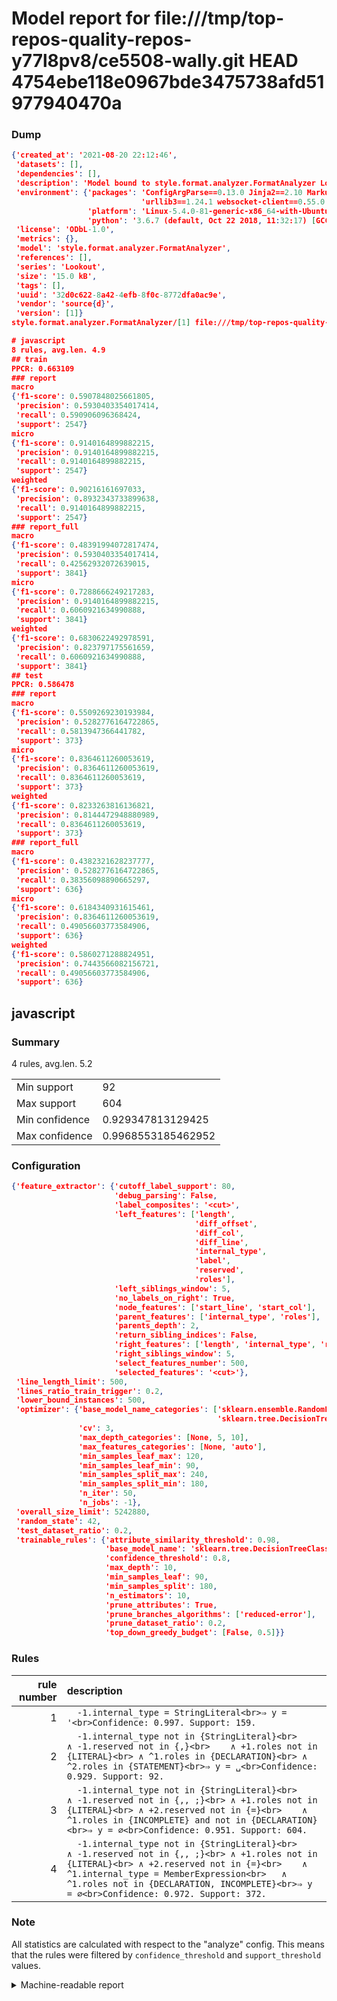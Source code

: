 # Model report for file:///tmp/top-repos-quality-repos-y77l8pv8/ce5508-wally.git HEAD 4754ebe118e0967bde3475738afd51977940470a

### Dump

```json
{'created_at': '2021-08-20 22:12:46',
 'datasets': [],
 'dependencies': [],
 'description': 'Model bound to style.format.analyzer.FormatAnalyzer Lookout analyzer.',
 'environment': {'packages': 'ConfigArgParse==0.13.0 Jinja2==2.10 MarkupSafe==1.1.1 PyStemmer==1.3.0 PyYAML==5.1 Pympler==0.5 SQLAlchemy==1.2.10 SQLAlchemy-Utils==0.33.3 asdf==2.3.2 bblfsh==2.12.7 boto==2.49.0 boto3==1.9.130 botocore==1.12.130 cachetools==2.0.1 certifi==2019.3.9 chardet==3.0.4 clint==0.5.1 docker==3.7.0 docker-pycreds==0.4.0 dulwich==0.19.11 grpcio==1.19.0 grpcio-tools==1.19.0 humanfriendly==4.16.1 humanize==0.5.1 idna==2.8 jmespath==0.9.4 jsonschema==2.6.0 lookout-sdk==0.4.1 lookout-sdk-ml==0.19.0 lookout-style==0.2.0 lz4==2.1.6 modelforge==0.12.1 numpy==1.16.2 packaging==19.0 pandas==0.22.0 pip==19.0.3 protobuf==3.7.0 psycopg2-binary==2.7.5 pygtrie==2.3 pyparsing==2.3.1 python-dateutil==2.8.0 python-igraph==0.7.1.post6 pytz==2019.1 requests==2.21.0 requirements-parser==0.2.0 scikit-learn==0.20.1 scikit-optimize==0.5.2 scipy==1.2.1 semantic-version==2.6.0 setuptools==40.8.0 six==1.12.0 smart-open==1.8.1 sourced-ml==0.8.2 spdx==2.5.0 stringcase==1.2.0 tabulate==0.8.2 tqdm==4.31.1 '
                             'urllib3==1.24.1 websocket-client==0.55.0 xxhash==1.3.0',
                 'platform': 'Linux-5.4.0-81-generic-x86_64-with-Ubuntu-18.04-bionic',
                 'python': '3.6.7 (default, Oct 22 2018, 11:32:17) [GCC 8.2.0]'},
 'license': 'ODbL-1.0',
 'metrics': {},
 'model': 'style.format.analyzer.FormatAnalyzer',
 'references': [],
 'series': 'Lookout',
 'size': '15.0 kB',
 'tags': [],
 'uuid': '32d0c622-8a42-4efb-8f0c-8772dfa0ac9e',
 'vendor': 'source{d}',
 'version': [1]}
style.format.analyzer.FormatAnalyzer/[1] file:///tmp/top-repos-quality-repos-y77l8pv8/ce5508-wally.git 4754ebe118e0967bde3475738afd51977940470a

# javascript
8 rules, avg.len. 4.9
## train
PPCR: 0.663109
### report
macro
{'f1-score': 0.5907848025661805,
 'precision': 0.5930403354017414,
 'recall': 0.590906096368424,
 'support': 2547}
micro
{'f1-score': 0.9140164899882215,
 'precision': 0.9140164899882215,
 'recall': 0.9140164899882215,
 'support': 2547}
weighted
{'f1-score': 0.90216161697033,
 'precision': 0.8932343733899638,
 'recall': 0.9140164899882215,
 'support': 2547}
### report_full
macro
{'f1-score': 0.48391994072817474,
 'precision': 0.5930403354017414,
 'recall': 0.42562932072639015,
 'support': 3841}
micro
{'f1-score': 0.7288666249217283,
 'precision': 0.9140164899882215,
 'recall': 0.6060921634990888,
 'support': 3841}
weighted
{'f1-score': 0.6830622492978591,
 'precision': 0.823797175561659,
 'recall': 0.6060921634990888,
 'support': 3841}
## test
PPCR: 0.586478
### report
macro
{'f1-score': 0.5509269230193984,
 'precision': 0.5282776164722865,
 'recall': 0.5813947366441782,
 'support': 373}
micro
{'f1-score': 0.8364611260053619,
 'precision': 0.8364611260053619,
 'recall': 0.8364611260053619,
 'support': 373}
weighted
{'f1-score': 0.8233263816136821,
 'precision': 0.8144472948880989,
 'recall': 0.8364611260053619,
 'support': 373}
### report_full
macro
{'f1-score': 0.4382321628237777,
 'precision': 0.5282776164722865,
 'recall': 0.38356098890665297,
 'support': 636}
micro
{'f1-score': 0.6184340931615461,
 'precision': 0.8364611260053619,
 'recall': 0.49056603773584906,
 'support': 636}
weighted
{'f1-score': 0.5860271288824951,
 'precision': 0.7443566082156721,
 'recall': 0.49056603773584906,
 'support': 636}
```

## javascript
### Summary
4 rules, avg.len. 5.2

| | |
|-|-|
|Min support|92|
|Max support|604|
|Min confidence|0.929347813129425|
|Max confidence|0.9968553185462952|

### Configuration

```json
{'feature_extractor': {'cutoff_label_support': 80,
                       'debug_parsing': False,
                       'label_composites': '<cut>',
                       'left_features': ['length',
                                         'diff_offset',
                                         'diff_col',
                                         'diff_line',
                                         'internal_type',
                                         'label',
                                         'reserved',
                                         'roles'],
                       'left_siblings_window': 5,
                       'no_labels_on_right': True,
                       'node_features': ['start_line', 'start_col'],
                       'parent_features': ['internal_type', 'roles'],
                       'parents_depth': 2,
                       'return_sibling_indices': False,
                       'right_features': ['length', 'internal_type', 'reserved', 'roles'],
                       'right_siblings_window': 5,
                       'select_features_number': 500,
                       'selected_features': '<cut>'},
 'line_length_limit': 500,
 'lines_ratio_train_trigger': 0.2,
 'lower_bound_instances': 500,
 'optimizer': {'base_model_name_categories': ['sklearn.ensemble.RandomForestClassifier',
                                              'sklearn.tree.DecisionTreeClassifier'],
               'cv': 3,
               'max_depth_categories': [None, 5, 10],
               'max_features_categories': [None, 'auto'],
               'min_samples_leaf_max': 120,
               'min_samples_leaf_min': 90,
               'min_samples_split_max': 240,
               'min_samples_split_min': 180,
               'n_iter': 50,
               'n_jobs': -1},
 'overall_size_limit': 5242880,
 'random_state': 42,
 'test_dataset_ratio': 0.2,
 'trainable_rules': {'attribute_similarity_threshold': 0.98,
                     'base_model_name': 'sklearn.tree.DecisionTreeClassifier',
                     'confidence_threshold': 0.8,
                     'max_depth': 10,
                     'min_samples_leaf': 90,
                     'min_samples_split': 180,
                     'n_estimators': 10,
                     'prune_attributes': True,
                     'prune_branches_algorithms': ['reduced-error'],
                     'prune_dataset_ratio': 0.2,
                     'top_down_greedy_budget': [False, 0.5]}}
```

### Rules

| rule number | description |
|----:|:-----|
| 1 | `  -1.internal_type = StringLiteral<br>⇒ y = '<br>Confidence: 0.997. Support: 159.` |
| 2 | `  -1.internal_type not in {StringLiteral}<br>	∧ -1.reserved not in {,}<br>	∧ +1.roles not in {LITERAL}<br>	∧ ^1.roles in {DECLARATION}<br>	∧ ^2.roles in {STATEMENT}<br>⇒ y = ␣<br>Confidence: 0.929. Support: 92.` |
| 3 | `  -1.internal_type not in {StringLiteral}<br>	∧ -1.reserved not in {,, ;}<br>	∧ +1.roles not in {LITERAL}<br>	∧ +2.reserved not in {=}<br>	∧ ^1.roles in {INCOMPLETE} and not in {DECLARATION}<br>⇒ y = ∅<br>Confidence: 0.951. Support: 604.` |
| 4 | `  -1.internal_type not in {StringLiteral}<br>	∧ -1.reserved not in {,, ;}<br>	∧ +1.roles not in {LITERAL}<br>	∧ +2.reserved not in {=}<br>	∧ ^1.internal_type = MemberExpression<br>	∧ ^1.roles not in {DECLARATION, INCOMPLETE}<br>⇒ y = ∅<br>Confidence: 0.972. Support: 372.` |

### Note
All statistics are calculated with respect to the "analyze" config. This means that the rules were filtered by
`confidence_threshold` and `support_threshold` values.

<details>
    <summary>Machine-readable report</summary>
```json
{"javascript": {"avg_rule_len": 5.25, "max_conf": 0.9968553185462952, "max_support": 604, "min_conf": 0.929347813129425, "min_support": 92, "num_rules": 4}}
```
</details>
